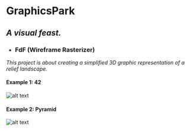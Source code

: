 # GraphicsPark

## *A visual feast.*


- ### FdF (Wireframe Rasterizer)
*This project is about creating a simplified 3D graphic representation of a relief landscape.*

#### Example 1: 42

![alt text](https://user-images.githubusercontent.com/30487160/54797626-449dae80-4c2b-11e9-9c98-e854c83dd541.png)

#### Example 2: Pyramid
![alt text](https://user-images.githubusercontent.com/30487160/54797625-449dae80-4c2b-11e9-9148-95a05d829ed2.png)
